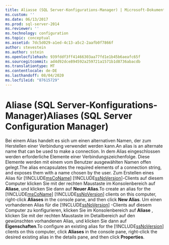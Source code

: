 ```yaml
---
title: Aliasse (SQL Server-Konfigurations-Manager) | Microsoft-Dokumentation
ms.custom: ''
ms.date: 06/13/2017
ms.prod: sql-server-2014
ms.reviewer: ''
ms.technology: configuration
ms.topic: conceptual
ms.assetid: 7dc5d029-a1ed-4c13-a5c2-2aafb0f7866f
author: stevestein
ms.author: sstein
ms.openlocfilehash: 939fddf3ff41466303aa77fd1e1b45b6aeafc65f
ms.sourcegitcommit: ad4d92dce894592a259721a1571b1d8736abacdb
ms.translationtype: MT
ms.contentlocale: de-DE
ms.lasthandoff: 08/04/2020
ms.locfileid: "87615729"
---
```

# <a name="aliases-sql-server-configuration-manager"></a><span data-ttu-id="733a4-102">Aliase (SQL Server-Konfigurations-Manager)</span><span class="sxs-lookup"><span data-stu-id="733a4-102">Aliases (SQL Server Configuration Manager)</span></span>
  <span data-ttu-id="733a4-103">Bei einem Alias handelt es sich um einen alternativen Namen, der zum Herstellen einer Verbindung verwendet werden kann.</span><span class="sxs-lookup"><span data-stu-id="733a4-103">An alias is an alternate name that can be used to make a connection.</span></span> <span data-ttu-id="733a4-104">In dem Alias eingeschlossen werden erforderliche Elemente einer Verbindungszeichenfolge. Diese Elemente werden mit einem vom Benutzer ausgewählten Namen offen gelegt.</span><span class="sxs-lookup"><span data-stu-id="733a4-104">The alias encapsulates the required elements of a connection string, and exposes them with a name chosen by the user.</span></span> <span data-ttu-id="733a4-105">Zum Erstellen eines Alias für [!INCLUDE[msCoName](../../includes/msconame-md.md)] [!INCLUDE[ssNoVersion](../../includes/ssnoversion-md.md)]-Clients auf diesem Computer klicken Sie mit der rechten Maustaste im Konsolenbereich auf **Aliase**, und klicken Sie dann auf **Neuer Alias**.</span><span class="sxs-lookup"><span data-stu-id="733a4-105">To create an alias for the [!INCLUDE[msCoName](../../includes/msconame-md.md)] [!INCLUDE[ssNoVersion](../../includes/ssnoversion-md.md)] clients on this computer, right-click **Aliases** in the console pane, and then click **New Alias**.</span></span> <span data-ttu-id="733a4-106">Um einen vorhandenen Alias für die [!INCLUDE[ssNoVersion](../../includes/ssnoversion-md.md)] -Clients auf diesem Computer zu konfigurieren, klicken Sie im Konsolenbereich auf **Aliase** , klicken Sie mit der rechten Maustaste im Detailbereich auf den gewünschten vorhandenen Alias, und klicken Sie dann auf **Eigenschaften**.</span><span class="sxs-lookup"><span data-stu-id="733a4-106">To configure an existing alias for the [!INCLUDE[ssNoVersion](../../includes/ssnoversion-md.md)] clients on this computer, click **Aliases** in the console pane, right-click the desired existing alias in the details pane, and then click **Properties**.</span></span>  
  
  
